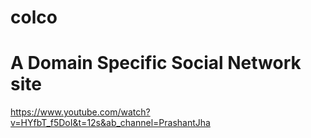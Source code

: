 # colco
# A Domain Specific Social Network site 
https://www.youtube.com/watch?v=HYfbT_f5DoI&t=12s&ab_channel=PrashantJha
